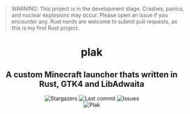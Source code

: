 > WARNING: This project is in the development stage. Crashes, panics, and nuclear explosions may occur. Please open an issue if you encounter any. Rust nerds are welcome to submit pull requests, as this is my first Rust project.

<div align="center">
    <h1>plak</h1>
    <h2>A custom Minecraft launcher thats written in Rust, GTK4 and LibAdwaita</h2>
</div>

<div align="center">
  <img alt="Stargazers" src="https://img.shields.io/github/stars/budchirp/plak?style=for-the-badge&colorA=0b1221&colorB=ff8e8e" />
  <img alt="Last commit" src="https://img.shields.io/github/last-commit/budchirp/plak?style=for-the-badge&colorA=0b1221&colorB=BDB0E4" />
  <img alt="Issues" src="https://img.shields.io/github/issues/budchirp/plak?style=for-the-badge&colorA=0b1221&colorB=FBC19D" />
</div>

<div align="center">
    <img alt="Plak" src="https://raw.githubusercontent.com/budchirp/plak/main/.github/screenshots/plak.jpg" />
</div>
